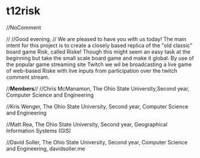 
t12risk
=======

//NoComment

//
//Good evening,
//	We are pleased to have you with us today! The main intent for this project is to create a closely based replica of the "old classic" board game Risk, called Riske! Though this might seem an easy task at the beginning but take the small scale board game and make it global. By use of the popular game streaming site Twitch we wil be broadcasting a live game of web-based Riske with live inputs from participation over the twitch comment stream.


//**Members**//
//Chris McManamon, The Ohio State University,Second year, Computer Science and Engineering

//Kris Wenger, The Ohio State University, Second year, Computer Science and Engineering

//Matt Rea, The Ohio State University, Second year, Geographical Information Systems (GIS)

//David Soller, The Ohio State University, Second year, Computer Science and Engineering, davidsoller.me